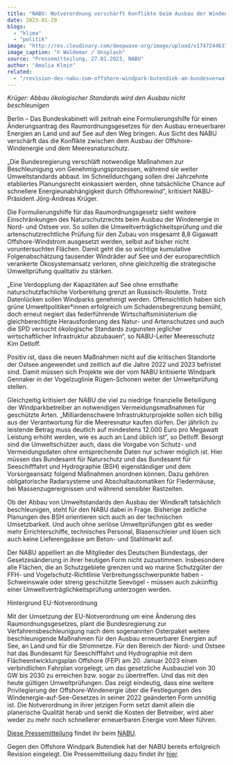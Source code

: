 ```yaml
---
title: "NABU: Notverordnung verschärft Konflikte beim Ausbau der Windenergie auf See"
date: 2023-01-29
blogs: 
  - "klima"
  - "politik"
image: "http://res.cloudinary.com/deepwave-org/image/upload/v1747244637/deepwave.org/windenergie_auf_see_offshore_waldemar-unsplash-scaled.jpg"
image_caption: "© Waldemar / Unsplash"
source: "Pressemitteilung, 27.01.2023, NABU"
author: "Amalia Klein"
related: 
  - "/revision-des-nabu-zum-offshore-windpark-butendiek-am-bundesverwaltungsgericht-erfolgreich/"
---
```


_Krüger: Abbau ökologischer Standards wird den Ausbau nicht beschleunigen_

Berlin – Das Bundeskabinett will zeitnah eine Formulierungshilfe für einen Änderungsantrag des Raumordnungsgesetzes für den Ausbau erneuerbarer Energien an Land und auf See auf den Weg bringen. Aus Sicht des NABU verschärft das die Konflikte zwischen dem Ausbau der Offshore-Windenergie und dem Meeresnaturschutz.

„Die Bundesregierung verschläft notwendige Maßnahmen zur Beschleunigung von Genehmigungsprozessen, während sie weiter Umweltstandards abbaut. Im Schnelldurchgang sollen drei Jahrzehnte etabliertes Planungsrecht einkassiert werden, ohne tatsächliche Chance auf schnellere Energieunabhängigkeit durch Offshorewind“, kritisiert NABU-Präsident Jörg-Andreas Krüger.

Die Formulierungshilfe für das Raumordnungsgesetz sieht weitere Einschränkungen des Naturschutzrechts beim Ausbau der Windenergie in Nord- und Ostsee vor. So sollen die Umweltverträglichkeitsprüfung und die artenschutzrechtliche Prüfung für den Zubau von insgesamt 8,8 Gigawatt Offshore-Windstrom ausgesetzt werden, selbst auf bisher nicht voruntersuchten Flächen. Damit geht die so wichtige kumulative Folgenabschätzung tausender Windräder auf See und der europarechtlich verankerte Ökosystemansatz verloren, ohne gleichzeitig die strategische Umweltprüfung qualitativ zu stärken.

„Eine Verdopplung der Kapazitäten auf See ohne ernsthafte naturschutzfachliche Vorbereitung grenzt an Russisch-Roulette. Trotz Datenlücken sollen Windparks genehmigt werden. Offensichtlich haben sich grüne Umweltpolitiker\*innen erfolgreich um Schadensbegrenzung bemüht, doch erneut negiert das federführende Wirtschaftsministerium die gleichberechtigte Herausforderung des Natur- und Artenschutzes und auch die SPD versucht ökologische Standards zugunsten jeglicher wirtschaftlicher Infrastruktur abzubauen“, so NABU-Leiter Meeresschutz Kim Detloff.

Positiv ist, dass die neuen Maßnahmen nicht auf die kritischen Standorte der Ostsee angewendet und zeitlich auf die Jahre 2022 und 2023 befristet sind. Damit müssen sich Projekte wie der vom NABU kritisierte Windpark Gennaker in der Vogelzuglinie Rügen-Schonen weiter der Umweltprüfung stellen.

Gleichzeitig kritisiert der NABU die viel zu niedrige finanzielle Beteiligung der Windparkbetreiber an notwendigen Vermeidungsmaßnahmen für geschützte Arten. „Milliardenschwere Infrastrukturprojekte sollen sich billig aus der Verantwortung für die Meeresnatur kaufen dürfen. Der jährlich zu leistende Betrag muss deutlich auf mindestens 12.000 Euro pro Megawatt Leistung erhöht werden, wie es auch an Land üblich ist“, so Detloff. Besorgt sind die Umweltschützer auch, dass die Vorgabe von Schutz- und Vermeidungsdaten ohne entsprechende Daten nur schwer möglich ist. Hier müssen das Bundesamt für Naturschutz und das Bundesamt für Seeschifffahrt und Hydrographie (BSH) eigenständiger und dem Vorsorgeansatz folgend Maßnahmen anordnen können. Dazu gehören obligatorische Radarsysteme und Abschaltautomatiken für Fledermäuse, bei Massenzugereignissen und während sensibler Rastzeiten.

Ob der Abbau von Umweltstandards den Ausbau der Windkraft tatsächlich beschleunigen, steht für den NABU dabei in Frage. Bisherige zeitliche Planungen des BSH orientieren sich auch an der technischen Umsetzbarkeit. Und auch ohne seriöse Umweltprüfungen gibt es weder mehr Errichterschiffe, technisches Personal, Blasenschleier und lösen sich auch keine Lieferengpässe am Beton- und Stahlmarkt auf.

Der NABU appelliert an die Mitglieder des Deutschen Bundestags, der Gesetzesänderung in ihrer heutigen Form nicht zuzustimmen. Insbesondere alle Flächen, die an Schutzgebiete grenzen und wo marine Schutzgüter der FFH- und Vogelschutz-Richtlinie Verbreitungsschwerpunkte haben - Schweinswale oder streng geschützte Seevögel - müssen auch zukünftig einer Umweltverträglichkeitsprüfung unterzogen werden.

Hintergrund EU-Notverordnung

Mit der Umsetzung der EU-Notverordnung um eine Änderung des Raumordnungsgesetzes, plant die Bundesregierung zur Verfahrensbeschleunigung nach dem sogenannten Osterpaket weitere beschleunigende Maßnahmen für den Ausbau erneuerbarer Energien auf See, an Land und für die Stromnetze. Für den Bereich der Nord- und Ostsee hat das Bundesamt für Seeschifffahrt und Hydrographie mit dem Flächeentwicklungsplan Offshore (FEP) am 20. Januar 2023 einen verbindlichen Fahrplan vorgelegt, um das gesetzliche Ausbauziel von 30 GW bis 2030 zu erreichen bzw. sogar zu übertreffen. Und das mit den heute gültigen Umweltprüfungen. Das zeigt eindeutig, dass eine weitere Privilegierung der Offshore-Windenergie über die Festlegungen des Windenergie-auf-See-Gesetzes in seiner 2022 geänderten Form unnötig ist. Die Notverordnung in ihrer jetzigen Form setzt damit allein die planerische Qualität herab und senkt die Kosten der Betreiber, wird aber weder zu mehr noch schnellerer erneuerbaren Energie vom Meer führen.

[Diese Pressemitteilung](https://www.nabu.de/presse/pressemitteilungen/index.php?popup=true&show=36832&db=presseservice) findet ihr beim [NABU](https://www.nabu.de/).

Gegen den Offshore Windpark Butendiek hat der NABU bereits erfolgreich Revision eingelegt. Die Pressemitteilung dazu findet ihr [hier](https://www.deepwave.org/revision-des-nabu-zum-offshore-windpark-butendiek-am-bundesverwaltungsgericht-erfolgreich/).
